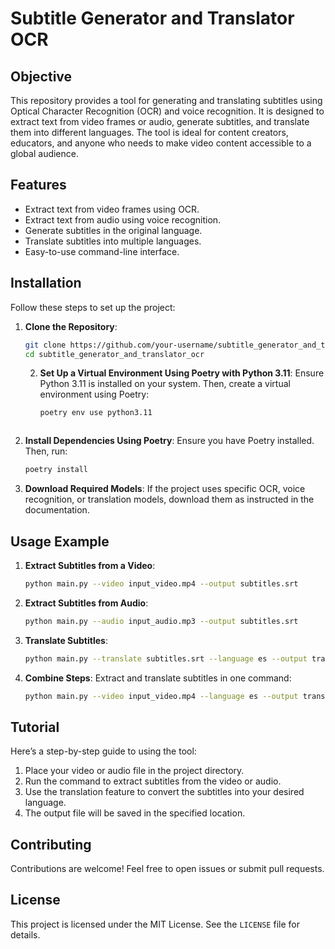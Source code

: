# Subtitle Generator and Translator OCR

## Objective

This repository provides a tool for generating and translating subtitles using Optical Character Recognition (OCR) and voice recognition. It is designed to extract text from video frames or audio, generate subtitles, and translate them into different languages. The tool is ideal for content creators, educators, and anyone who needs to make video content accessible to a global audience.

## Features

- Extract text from video frames using OCR.
- Extract text from audio using voice recognition.
- Generate subtitles in the original language.
- Translate subtitles into multiple languages.
- Easy-to-use command-line interface.

## Installation

Follow these steps to set up the project:

1. **Clone the Repository**:
    ```bash
    git clone https://github.com/your-username/subtitle_generator_and_translator_ocr.git
    cd subtitle_generator_and_translator_ocr
    ```

    2. **Set Up a Virtual Environment Using Poetry with Python 3.11**:
        Ensure Python 3.11 is installed on your system. Then, create a virtual environment using Poetry:
        ```bash
        poetry env use python3.11
        ```
    ```

3. **Install Dependencies Using Poetry**:
    Ensure you have Poetry installed. Then, run:
    ```bash
    poetry install
    ```

4. **Download Required Models**:
    If the project uses specific OCR, voice recognition, or translation models, download them as instructed in the documentation.

## Usage Example

1. **Extract Subtitles from a Video**:
    ```bash
    python main.py --video input_video.mp4 --output subtitles.srt
    ```

2. **Extract Subtitles from Audio**:
    ```bash
    python main.py --audio input_audio.mp3 --output subtitles.srt
    ```

3. **Translate Subtitles**:
    ```bash
    python main.py --translate subtitles.srt --language es --output translated_subtitles.srt
    ```

4. **Combine Steps**:
    Extract and translate subtitles in one command:
    ```bash
    python main.py --video input_video.mp4 --language es --output translated_subtitles.srt
    ```

## Tutorial

Here’s a step-by-step guide to using the tool:

1. Place your video or audio file in the project directory.
2. Run the command to extract subtitles from the video or audio.
3. Use the translation feature to convert the subtitles into your desired language.
4. The output file will be saved in the specified location.

## Contributing

Contributions are welcome! Feel free to open issues or submit pull requests.

## License

This project is licensed under the MIT License. See the `LICENSE` file for details.